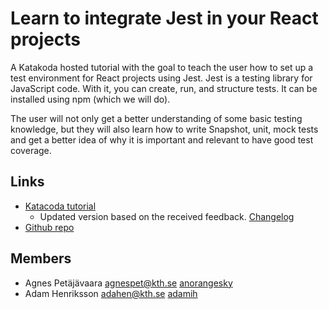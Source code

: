 # Learn to integrate Jest in your React projects
A Katakoda hosted tutorial with the goal to teach the user how to set up a test environment for React projects using Jest. Jest is a  testing library for JavaScript code. With it, you can create, run, and structure tests. It can be installed using npm (which we will do).
 
The user will not only get a better understanding of some basic testing knowledge, but they will also learn how to write Snapshot, unit, mock tests and get a better idea of why it is important and relevant to have good test coverage.
 
## Links
* [Katacoda tutorial](https://www.katacoda.com/anorangesky/scenarios/jest-tutorial)
   - Updated version based on the received feedback. [Changelog](https://github.com/KTH/devops-course/pull/1242#issuecomment-825581022)
* [Github repo](https://github.com/anorangesky/katacoda-scenarios/tree/master/jest-tutorial)
 
## Members
- Agnes Petäjävaara <agnespet@kth.se> [anorangesky](https://github.com/anorangesky)
- Adam Henriksson <adahen@kth.se> [adamih](https://github.com/Adamih)
 


